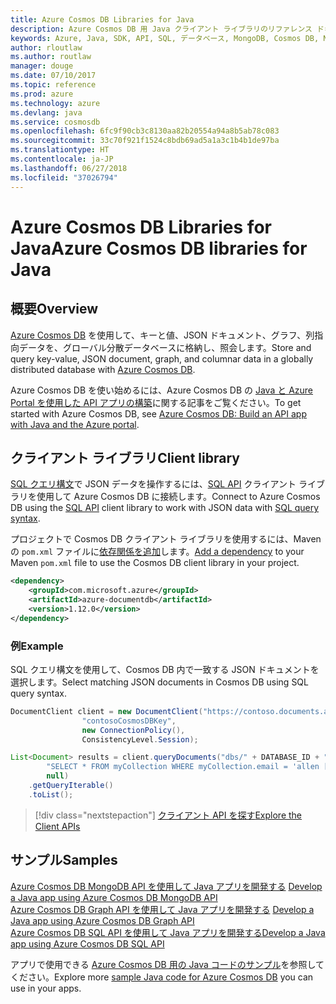 ```yaml
---
title: Azure Cosmos DB Libraries for Java
description: Azure Cosmos DB 用 Java クライアント ライブラリのリファレンス ドキュメント
keywords: Azure, Java, SDK, API, SQL, データベース, MongoDB, Cosmos DB, NoSQL
author: rloutlaw
ms.author: routlaw
manager: douge
ms.date: 07/10/2017
ms.topic: reference
ms.prod: azure
ms.technology: azure
ms.devlang: java
ms.service: cosmosdb
ms.openlocfilehash: 6fc9f90cb3c8130aa82b20554a94a8b5ab78c083
ms.sourcegitcommit: 33c70f921f1524c8bdb69ad5a1a3c1b4b1de97ba
ms.translationtype: HT
ms.contentlocale: ja-JP
ms.lasthandoff: 06/27/2018
ms.locfileid: "37026794"
---
```

# <a name="azure-cosmos-db-libraries-for-java"></a><span data-ttu-id="e4af7-104">Azure Cosmos DB Libraries for Java</span><span class="sxs-lookup"><span data-stu-id="e4af7-104">Azure Cosmos DB libraries for Java</span></span>

## <a name="overview"></a><span data-ttu-id="e4af7-105">概要</span><span class="sxs-lookup"><span data-stu-id="e4af7-105">Overview</span></span>

<span data-ttu-id="e4af7-106">[Azure Cosmos DB](/azure/cosmos-db/introduction) を使用して、キーと値、JSON ドキュメント、グラフ、列指向データを、グローバル分散データベースに格納し、照会します。</span><span class="sxs-lookup"><span data-stu-id="e4af7-106">Store and query key-value, JSON document, graph, and columnar data in a globally distributed database with [Azure Cosmos DB](/azure/cosmos-db/introduction).</span></span>

<span data-ttu-id="e4af7-107">Azure Cosmos DB を使い始めるには、Azure Cosmos DB の [Java と Azure Portal を使用した API アプリの構築](/azure/cosmos-db/create-sql-api-java)に関する記事をご覧ください。</span><span class="sxs-lookup"><span data-stu-id="e4af7-107">To get started with Azure Cosmos DB, see [Azure Cosmos DB: Build an API app with Java and the Azure portal](/azure/cosmos-db/create-sql-api-java).</span></span>

## <a name="client-library"></a><span data-ttu-id="e4af7-108">クライアント ライブラリ</span><span class="sxs-lookup"><span data-stu-id="e4af7-108">Client library</span></span>

<span data-ttu-id="e4af7-109">[SQL クエリ構文](/azure/cosmos-db/sql-api-sql-query)で JSON データを操作するには、[SQL API](/azure/cosmos-db/sql-api-introduction) クライアント ライブラリを使用して Azure Cosmos DB に接続します。</span><span class="sxs-lookup"><span data-stu-id="e4af7-109">Connect to Azure Cosmos DB using the [SQL API](/azure/cosmos-db/sql-api-introduction) client library to work with JSON data with [SQL query syntax](/azure/cosmos-db/sql-api-sql-query).</span></span>

<span data-ttu-id="e4af7-110">プロジェクトで Cosmos DB クライアント ライブラリを使用するには、Maven の `pom.xml` ファイルに[依存関係を追加](https://maven.apache.org/guides/getting-started/index.html#How_do_I_use_external_dependencies)します。</span><span class="sxs-lookup"><span data-stu-id="e4af7-110">[Add a dependency](https://maven.apache.org/guides/getting-started/index.html#How_do_I_use_external_dependencies) to your Maven `pom.xml` file to use the Cosmos DB client library in your project.</span></span>

```XML
<dependency>
    <groupId>com.microsoft.azure</groupId>
    <artifactId>azure-documentdb</artifactId>
    <version>1.12.0</version>
</dependency>
```

### <a name="example"></a><span data-ttu-id="e4af7-111">例</span><span class="sxs-lookup"><span data-stu-id="e4af7-111">Example</span></span>

<span data-ttu-id="e4af7-112">SQL クエリ構文を使用して、Cosmos DB 内で一致する JSON ドキュメントを選択します。</span><span class="sxs-lookup"><span data-stu-id="e4af7-112">Select matching JSON documents in Cosmos DB using SQL query syntax.</span></span>

```java
DocumentClient client = new DocumentClient("https://contoso.documents.azure.com:443",
                "contosoCosmosDBKey", 
                new ConnectionPolicy(),
                ConsistencyLevel.Session);

List<Document> results = client.queryDocuments("dbs/" + DATABASE_ID + "/colls/" + COLLECTION_ID,
        "SELECT * FROM myCollection WHERE myCollection.email = 'allen [at] contoso.com'",
        null)
    .getQueryIterable()
    .toList();

```

> [!div class="nextstepaction"]
> [<span data-ttu-id="e4af7-113">クライアント API を探す</span><span class="sxs-lookup"><span data-stu-id="e4af7-113">Explore the Client APIs</span></span>](/java/api/overview/azure/cosmosdb/client)


## <a name="samples"></a><span data-ttu-id="e4af7-114">サンプル</span><span class="sxs-lookup"><span data-stu-id="e4af7-114">Samples</span></span>

<span data-ttu-id="e4af7-115">[Azure Cosmos DB MongoDB API を使用して Java アプリを開発する][2] </span><span class="sxs-lookup"><span data-stu-id="e4af7-115">[Develop a Java app using Azure Cosmos DB MongoDB API][2] </span></span>  
<span data-ttu-id="e4af7-116">[Azure Cosmos DB Graph API を使用して Java アプリを開発する][3] </span><span class="sxs-lookup"><span data-stu-id="e4af7-116">[Develop a Java app using Azure Cosmos DB Graph API][3] </span></span>  
<span data-ttu-id="e4af7-117">[Azure Cosmos DB SQL API を使用して Java アプリを開発する][4]</span><span class="sxs-lookup"><span data-stu-id="e4af7-117">[Develop a Java app using Azure Cosmos DB SQL API][4]</span></span>        

<span data-ttu-id="e4af7-118">アプリで使用できる [Azure Cosmos DB 用の Java コードのサンプル](https://azure.microsoft.com/resources/samples/?platform=java&term=cosmos)を参照してください。</span><span class="sxs-lookup"><span data-stu-id="e4af7-118">Explore more [sample Java code for Azure Cosmos DB](https://azure.microsoft.com/resources/samples/?platform=java&term=cosmos) you can use in your apps.</span></span>

[2]: https://github.com/Azure-Samples/azure-cosmos-db-mongodb-java-getting-started
[3]: https://github.com/Azure-Samples/azure-cosmos-db-graph-java-getting-started
[4]: https://github.com/Azure-Samples/azure-cosmos-db-documentdb-java-getting-started
